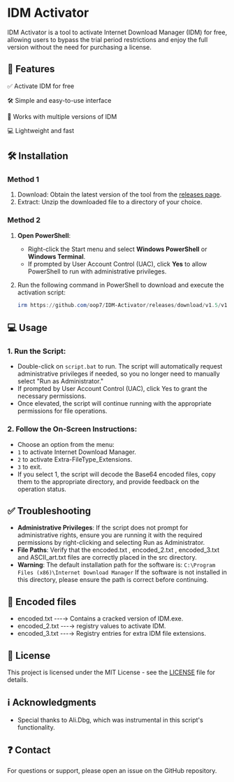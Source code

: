 # **IDM Activator**

IDM Activator is a tool to activate Internet Download Manager (IDM) for free, allowing users to bypass the trial period restrictions and enjoy the full version without the need for purchasing a license.

## 💪 **Features**

✅ Activate IDM for free

🛠 Simple and easy-to-use interface

📂 Works with multiple versions of IDM

💻 Lightweight and fast

## 🛠️ **Installation**
### **Method 1**
1. Download: Obtain the latest version of the tool from the [releases page](https://github.com/oop7/IDM-Activator/releases).
2. Extract: Unzip the downloaded file to a directory of your choice.

### **Method 2**
1. **Open PowerShell**:
   - Right-click the Start menu and select **Windows PowerShell** or **Windows Terminal**.
   - If prompted by User Account Control (UAC), click **Yes** to allow PowerShell to run with administrative privileges.

2. Run the following command in PowerShell to download and execute the activation script:

   ```powershell
   irm https://github.com/oop7/IDM-Activator/releases/download/v1.5/v1.5.zip -OutFile v1.5.zip; Expand-Archive v1.5.zip -DestinationPath . -Force; cmd.exe /c .\v1.5\script.bat
   ```
## 💻 **Usage**

### 1. Run the Script:
- Double-click on `script.bat` to run. The script will automatically request administrative privileges if needed, so you no longer need to manually select "Run as Administrator."
- If prompted by User Account Control (UAC), click Yes to grant the necessary permissions.
- Once elevated, the script will continue running with the appropriate permissions for file operations.

### 2. Follow the On-Screen Instructions:
- Choose an option from the menu:
- `1` to activate Internet Download Manager.
- `2` to activate Extra-FileType_Extensions.
- `3` to exit.
- If you select 1, the script will decode the Base64 encoded files, copy them to the appropriate directory, and provide feedback on the operation status.

## ✅ **Troubleshooting**

- **Administrative Privileges**: If the script does not prompt for administrative rights, ensure you are running it with the required permissions by right-clicking and selecting Run as Administrator.
- **File Paths**: Verify that the encoded.txt , encoded_2.txt , encoded_3.txt and ASCII_art.txt files are correctly placed in the src directory.
- **Warning**: The default installation path for the software is:
``C:\Program Files (x86)\Internet Download Manager``
If the software is not installed in this directory, please ensure the path is correct before continuing.

## 🔗 **Encoded files**

- encoded.txt‎ ---→ Contains a cracked version of IDM.exe.
- encoded_2.txt ---→ registry values to activate IDM.
- encoded_3.txt ---→ Registry entries for extra IDM file extensions.

## 📜 **License**

This project is licensed under the MIT License - see the [LICENSE](LICENSE) file for details.

## ℹ️ **Acknowledgments**

- Special thanks to Ali.Dbg, which was instrumental in this script's functionality.

## ❓ **Contact**

For questions or support, please open an issue on the GitHub repository.
